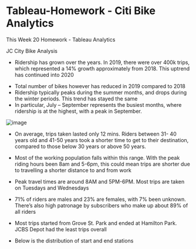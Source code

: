 # Tableau-Homework - Citi Bike Analytics
This Week 20 Homework - Tableau Analytics





JC City Bike Analysis
*	Ridership has grown over the years. In 2019, there were over 400k trips, which represented a 14% growth approximately from 2018. This uptrend has continued into 2020
-	Total number of bikes however has reduced in 2019 compared to 2018
-	Ridership typically peaks during the summer months, and drops during the winter periods. This trend has stayed the same
-	In particular, July – September represents the busiest months, where ridership is at the highest, with a peak in September.

![image](https://user-images.githubusercontent.com/75806028/122619822-f4566680-d056-11eb-86e7-30c014c0fac3.png)

-	On average, trips taken lasted only 12 mins. Riders between 31- 40 years old and 41-50 years took a shorter time to get to their destination, compared to those below 30 years or above 50 years. 

 

-	Most of the working population falls within this range. With the peak riding hours been 8am and 5-6pm, this could mean trips are shorter due to travelling a shorter distance to and from work 
 
-	Peak travel times are around 8AM and 5PM-6PM. Most trips are taken on Tuesdays and Wednesdays
-	71% of riders are males and 23% are females, with 7% been unknown. There’s also high patronage by subscribers who make up about 89% of all riders

  








-	Most trips started from Grove St. Park and ended at Hamilton Park. JCBS Depot had the least trips overall
-	Below is the distribution of start and end stations
 


